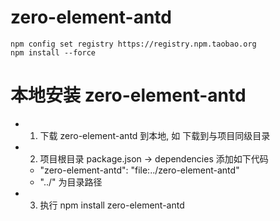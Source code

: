 # zero-element-antd
```
npm config set registry https://registry.npm.taobao.org
npm install --force
```

# 本地安装 zero-element-antd
 - 1. 下载 zero-element-antd 到本地, 如 下载到与项目同级目录
 - 2. 项目根目录 package.json -> dependencies 添加如下代码
    - "zero-element-antd": "file:../zero-element-antd"
    - "../" 为目录路径
 - 3. 执行 npm install zero-element-antd
